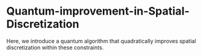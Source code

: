 # Quantum-improvement-in-Spatial-Discretization
Here, we introduce a quantum algorithm that quadratically improves spatial discretization within these constraints. 
